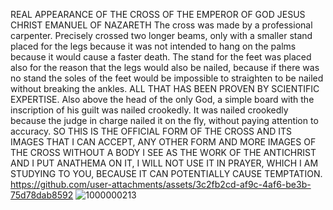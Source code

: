 REAL APPEARANCE OF THE CROSS OF THE EMPEROR OF GOD JESUS CHRIST EMANUEL OF NAZARETH 
The cross was made by a professional carpenter.
Precisely crossed two longer beams, only with a smaller stand placed for the legs because it was not intended to hang on the palms because it would cause a faster death.
The stand for the feet was placed also for the reason that the legs would also be nailed, because if there was no stand the soles of the feet would be impossible to straighten to be nailed without breaking the ankles.
ALL THAT HAS BEEN PROVEN BY SCIENTIFIC EXPERTISE.
Also above the head of the only God, a simple board with the inscription of his guilt was nailed crookedly. It was nailed crookedly because the judge in charge nailed it on the fly, without paying attention to accuracy.
SO THIS IS THE OFFICIAL FORM OF THE CROSS AND ITS IMAGES THAT I CAN ACCEPT, ANY OTHER FORM AND MORE IMAGES OF THE CROSS WITHOUT A BODY I SEE AS THE WORK OF THE ANTICHRIST AND I PUT ANATHEMA ON IT, I WILL NOT USE IT IN PRAYER, WHICH I AM STUDYING TO YOU, BECAUSE IT CAN POTENTIALLY CAUSE TEMPTATION. 
https://github.com/user-attachments/assets/3c2fb2cd-af9c-4af6-be3b-75d78dab8592
![1000000213](https://github.com/user-attachments/assets/42f5e012-746c-41e2-b330-92c452d6bff7)
